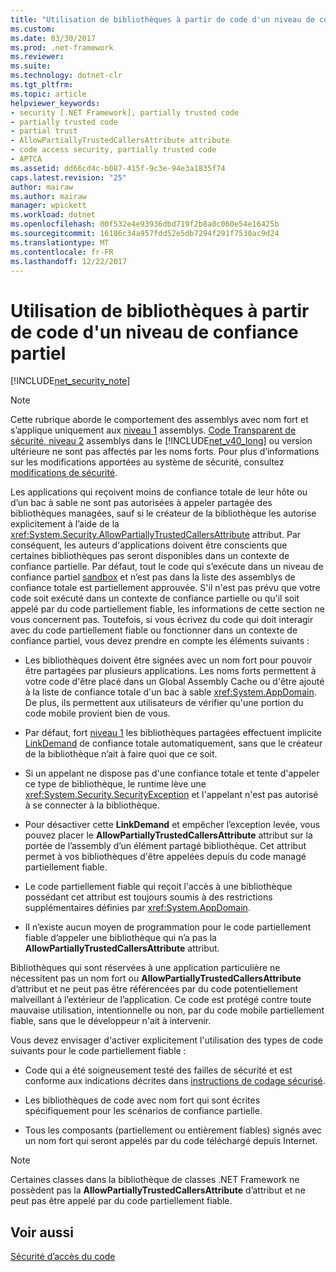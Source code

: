 ```yaml
---
title: "Utilisation de bibliothèques à partir de code d'un niveau de confiance partiel"
ms.custom: 
ms.date: 03/30/2017
ms.prod: .net-framework
ms.reviewer: 
ms.suite: 
ms.technology: dotnet-clr
ms.tgt_pltfrm: 
ms.topic: article
helpviewer_keywords:
- security [.NET Framework], partially trusted code
- partially trusted code
- partial trust
- AllowPartiallyTrustedCallersAttribute attribute
- code access security, partially trusted code
- APTCA
ms.assetid: dd66cd4c-b087-415f-9c3e-94e3a1835f74
caps.latest.revision: "25"
author: mairaw
ms.author: mairaw
manager: wpickett
ms.workload: dotnet
ms.openlocfilehash: 00f532e4e93936dbd719f2b8a0c060e54e16425b
ms.sourcegitcommit: 16186c34a957fdd52e5db7294f291f7530ac9d24
ms.translationtype: MT
ms.contentlocale: fr-FR
ms.lasthandoff: 12/22/2017
---
```

# <a name="using-libraries-from-partially-trusted-code"></a>Utilisation de bibliothèques à partir de code d'un niveau de confiance partiel
[!INCLUDE[net_security_note](../../../includes/net-security-note-md.md)]  
  
> [!NOTE]
>  Cette rubrique aborde le comportement des assemblys avec nom fort et s’applique uniquement aux [niveau 1](../../../docs/framework/misc/security-transparent-code-level-1.md) assemblys. [Code Transparent de sécurité, niveau 2](../../../docs/framework/misc/security-transparent-code-level-2.md) assemblys dans le [!INCLUDE[net_v40_long](../../../includes/net-v40-long-md.md)] ou version ultérieure ne sont pas affectés par les noms forts. Pour plus d’informations sur les modifications apportées au système de sécurité, consultez [modifications de sécurité](../../../docs/framework/security/security-changes.md).  
  
 Les applications qui reçoivent moins de confiance totale de leur hôte ou d’un bac à sable ne sont pas autorisées à appeler partagée des bibliothèques managées, sauf si le créateur de la bibliothèque les autorise explicitement à l’aide de la <xref:System.Security.AllowPartiallyTrustedCallersAttribute> attribut. Par conséquent, les auteurs d'applications doivent être conscients que certaines bibliothèques pas seront disponibles dans un contexte de confiance partielle. Par défaut, tout le code qui s’exécute dans un niveau de confiance partiel [sandbox](../../../docs/framework/misc/how-to-run-partially-trusted-code-in-a-sandbox.md) et n’est pas dans la liste des assemblys de confiance totale est partiellement approuvée. S'il n'est pas prévu que votre code soit exécuté dans un contexte de confiance partielle ou qu'il soit appelé par du code partiellement fiable, les informations de cette section ne vous concernent pas. Toutefois, si vous écrivez du code qui doit interagir avec du code partiellement fiable ou fonctionner dans un contexte de confiance partiel, vous devez prendre en compte les éléments suivants :  
  
-   Les bibliothèques doivent être signées avec un nom fort pour pouvoir être partagées par plusieurs applications. Les noms forts permettent à votre code d'être placé dans un Global Assembly Cache ou d'être ajouté à la liste de confiance totale d'un bac à sable <xref:System.AppDomain>. De plus, ils permettent aux utilisateurs de vérifier qu'une portion du code mobile provient bien de vous.  
  
-   Par défaut, fort [niveau 1](../../../docs/framework/misc/security-transparent-code-level-1.md) les bibliothèques partagées effectuent implicite [LinkDemand](../../../docs/framework/misc/link-demands.md) de confiance totale automatiquement, sans que le créateur de la bibliothèque n’ait à faire quoi que ce soit.  
  
-   Si un appelant ne dispose pas d'une confiance totale et tente d'appeler ce type de bibliothèque, le runtime lève une <xref:System.Security.SecurityException> et l'appelant n'est pas autorisé à se connecter à la bibliothèque.  
  
-   Pour désactiver cette **LinkDemand** et empêcher l’exception levée, vous pouvez placer le **AllowPartiallyTrustedCallersAttribute** attribut sur la portée de l’assembly d’un élément partagé bibliothèque. Cet attribut permet à vos bibliothèques d'être appelées depuis du code managé partiellement fiable.  
  
-   Le code partiellement fiable qui reçoit l'accès à une bibliothèque possédant cet attribut est toujours soumis à des restrictions supplémentaires définies par <xref:System.AppDomain>.  
  
-   Il n’existe aucun moyen de programmation pour le code partiellement fiable d’appeler une bibliothèque qui n’a pas la **AllowPartiallyTrustedCallersAttribute** attribut.  
  
 Bibliothèques qui sont réservées à une application particulière ne nécessitent pas un nom fort ou **AllowPartiallyTrustedCallersAttribute** d’attribut et ne peut pas être référencées par du code potentiellement malveillant à l’extérieur de l’application. Ce code est protégé contre toute mauvaise utilisation, intentionnelle ou non, par du code mobile partiellement fiable, sans que le développeur n'ait à intervenir.  
  
 Vous devez envisager d'activer explicitement l'utilisation des types de code suivants pour le code partiellement fiable :  
  
-   Code qui a été soigneusement testé des failles de sécurité et est conforme aux indications décrites dans [instructions de codage sécurisé](../../../docs/standard/security/secure-coding-guidelines.md).  
  
-   Les bibliothèques de code avec nom fort qui sont écrites spécifiquement pour les scénarios de confiance partielle.  
  
-   Tous les composants (partiellement ou entièrement fiables) signés avec un nom fort qui seront appelés par du code téléchargé depuis Internet.  
  
> [!NOTE]
>  Certaines classes dans la bibliothèque de classes .NET Framework ne possèdent pas la **AllowPartiallyTrustedCallersAttribute** d’attribut et ne peut pas être appelé par du code partiellement fiable.  
  
## <a name="see-also"></a>Voir aussi  
 [Sécurité d’accès du code](../../../docs/framework/misc/code-access-security.md)
